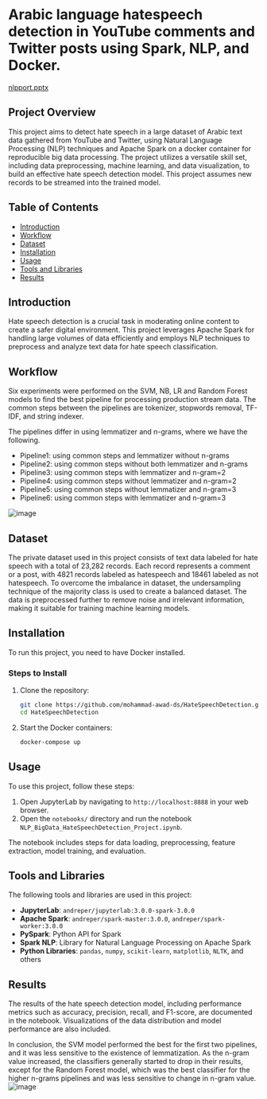 # Arabic language hatespeech detection in YouTube comments and Twitter posts using Spark, NLP, and Docker.
[nlpport.pptx](https://github.com/user-attachments/files/15938385/nlpport.pptx)

## Project Overview
This project aims to detect hate speech in a large dataset of Arabic text data gathered from YouTube and Twitter, using Natural Language Processing (NLP) techniques and Apache Spark on a docker container for reproducible big data processing. The project utilizes a versatile skill set, including data preprocessing, machine learning, and data visualization, to build an effective hate speech detection model. This project assumes new records to be streamed into the trained model.


## Table of Contents
- [Introduction](#introduction)
- [Workflow](#workflow)
- [Dataset](#dataset)
- [Installation](#installation)
- [Usage](#usage)
- [Tools and Libraries](#tools-and-libraries)
- [Results](#results)


## Introduction
Hate speech detection is a crucial task in moderating online content to create a safer digital environment. This project leverages Apache Spark for handling large volumes of data efficiently and employs NLP techniques to preprocess and analyze text data for hate speech classification.

## Workflow
Six experiments were performed on the SVM, NB, LR and Random Forest models to find the best pipeline for processing production stream data. The common steps between the pipelines are tokenizer, stopwords removal, TF-IDF, and string indexer. 

The pipelines differ in using lemmatizer and n-grams, where we have the following.
- Pipeline1: using common steps and lemmatizer without n-grams
- Pipeline2: using common steps without both lemmatizer and n-grams
- Pipeline3: using common steps with lemmatizer and n-gram=2
- Pipeline4: using common steps without lemmatizer and n-gram=2
- Pipeline5: using common steps without lemmatizer and n-gram=3
- Pipeline6: using common steps with lemmatizer and n-gram=3

![image](https://github.com/mohammad-awad-ds/Natural-Language-Processing-NLP/assets/64756947/9e88b966-07b4-4d78-a21c-497bdee84f3e)


## Dataset
The private dataset used in this project consists of text data labeled for hate speech with a total of 23,282 records. Each record represents a comment or a post, with 4821 records labeled as hatespeech and 18461 labeled as not hatespeech. To overcome the imbalance in dataset, the undersampling technique of the majority class is used to create a balanced dataset. The data is preprocessed further to remove noise and irrelevant information, making it suitable for training machine learning models.


## Installation
To run this project, you need to have Docker installed.

### Steps to Install
1. Clone the repository:
   ```bash
   git clone https://github.com/mohammad-awad-ds/HateSpeechDetection.git
   cd HateSpeechDetection
   ```
2. Start the Docker containers:
   ```bash
   docker-compose up
   ```

## Usage
To use this project, follow these steps:
1. Open JupyterLab by navigating to `http://localhost:8888` in your web browser.
2. Open the `notebooks/` directory and run the notebook `NLP_BigData_HateSpeechDetection_Project.ipynb`.

The notebook includes steps for data loading, preprocessing, feature extraction, model training, and evaluation. 

## Tools and Libraries
The following tools and libraries are used in this project:
- **JupyterLab**: `andreper/jupyterlab:3.0.0-spark-3.0.0`
- **Apache Spark**: `andreper/spark-master:3.0.0`, `andreper/spark-worker:3.0.0`
- **PySpark**: Python API for Spark
- **Spark NLP**: Library for Natural Language Processing on Apache Spark
- **Python Libraries**: `pandas`, `numpy`, `scikit-learn`, `matplotlib`, `NLTK`, and others

## Results
The results of the hate speech detection model, including performance metrics such as accuracy, precision, recall, and F1-score, are documented in the notebook. Visualizations of the data distribution and model performance are also included.

In conclusion, the SVM model performed the best for the first two pipelines, and it was less sensitive to the existence of lemmatization. As the n-gram value increased, the classifiers generally started to drop in their results, except for the Random Forest model, which was the best classifier for the higher n-grams pipelines and was less sensitive to change in n-gram value.
![image](https://github.com/mohammad-awad-ds/Natural-Language-Processing-NLP/assets/64756947/ced8d1d3-7cd2-4a13-8862-7aa44538a9bc)




